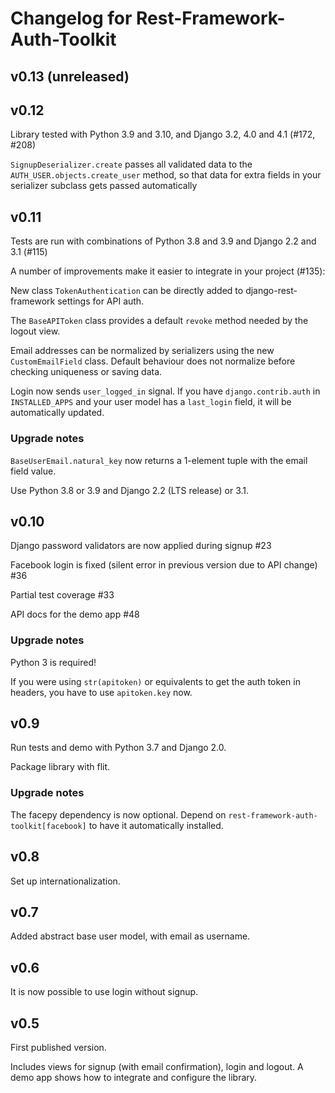 # Changelog for Rest-Framework-Auth-Toolkit

## v0.13 (unreleased)


## v0.12

Library tested with Python 3.9 and 3.10,
and Django 3.2, 4.0 and 4.1 (#172, #208)

`SignupDeserializer.create` passes all validated data to the
`AUTH_USER.objects.create_user` method, so that data for extra
fields in your serializer subclass gets passed automatically


## v0.11

Tests are run with combinations of Python 3.8 and 3.9
and Django 2.2 and 3.1 (#115)

A number of improvements make it easier to integrate in your
project (#135):

New class `TokenAuthentication` can be directly added to
django-rest-framework settings for API auth.

The `BaseAPIToken` class provides a default `revoke` method
needed by the logout view.

Email addresses can be normalized by serializers using the
new `CustomEmailField` class.  Default behaviour does not
normalize before checking uniqueness or saving data.

Login now sends `user_logged_in` signal.  If you have
`django.contrib.auth` in `INSTALLED_APPS` and your user model
has a `last_login` field, it will be automatically updated.

### Upgrade notes

`BaseUserEmail.natural_key` now returns a 1-element tuple
with the email field value.

Use Python 3.8 or 3.9 and Django 2.2 (LTS release) or 3.1.


## v0.10

Django password validators are now applied during signup #23

Facebook login is fixed (silent error in previous version due
to API change) #36

Partial test coverage #33

API docs for the demo app #48

### Upgrade notes

Python 3 is required!

If you were using `str(apitoken)` or equivalents to get the auth token
in headers, you have to use `apitoken.key` now.


## v0.9

Run tests and demo with Python 3.7 and Django 2.0.

Package library with flit.

### Upgrade notes

The facepy dependency is now optional.  Depend on
`rest-framework-auth-toolkit[facebook]` to have it automatically installed.


## v0.8

Set up internationalization.


## v0.7

Added abstract base user model, with email as username.


## v0.6

It is now possible to use login without signup.


## v0.5

First published version.

Includes views for signup (with email confirmation), login and logout.
A demo app shows how to integrate and configure the library.

